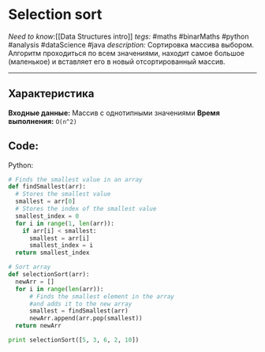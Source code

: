 # Selection sort
*Need to know:*[[Data Structures intro]]
*tegs:* #maths #binarMaths #python #analysis #dataScience #java
*description:* Сортировка массива выбором. Алгоритм проходиться по всем значениями, находит самое большое (маленькое) и вставляет его в новый отсортированный массив.

---
## Характеристика
**Входные данные:** Массив с однотипными значениями
**Время выполнения:** `O(n^2)`


## Code:
Python:
```py
# Finds the smallest value in an array
def findSmallest(arr):
  # Stores the smallest value
  smallest = arr[0]
  # Stores the index of the smallest value
  smallest_index = 0
  for i in range(1, len(arr)):
    if arr[i] < smallest:
      smallest = arr[i]
      smallest_index = i
  return smallest_index

# Sort array
def selectionSort(arr):
  newArr = []
  for i in range(len(arr)):
      # Finds the smallest element in the array
	  #and adds it to the new array
      smallest = findSmallest(arr)
      newArr.append(arr.pop(smallest))
  return newArr

print selectionSort([5, 3, 6, 2, 10])
```